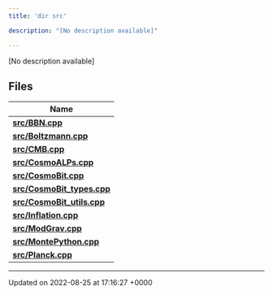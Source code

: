 ```yaml
---
title: 'dir src'

description: "[No description available]"

---
```







[No description available]

## Files

| Name           |
| -------------- |
| **[src/BBN.cpp](/documentation/code/files/bbn_8cpp/#file-bbncpp)**  |
| **[src/Boltzmann.cpp](/documentation/code/files/boltzmann_8cpp/#file-boltzmanncpp)**  |
| **[src/CMB.cpp](/documentation/code/files/cmb_8cpp/#file-cmbcpp)**  |
| **[src/CosmoALPs.cpp](/documentation/code/files/cosmoalps_8cpp/#file-cosmoalpscpp)**  |
| **[src/CosmoBit.cpp](/documentation/code/files/cosmobit_8cpp/#file-cosmobitcpp)**  |
| **[src/CosmoBit_types.cpp](/documentation/code/files/cosmobit__types_8cpp/#file-cosmobit-typescpp)**  |
| **[src/CosmoBit_utils.cpp](/documentation/code/files/cosmobit__utils_8cpp/#file-cosmobit-utilscpp)**  |
| **[src/Inflation.cpp](/documentation/code/files/inflation_8cpp/#file-inflationcpp)**  |
| **[src/ModGrav.cpp](/documentation/code/files/modgrav_8cpp/#file-modgravcpp)**  |
| **[src/MontePython.cpp](/documentation/code/files/montepython_8cpp/#file-montepythoncpp)**  |
| **[src/Planck.cpp](/documentation/code/files/planck_8cpp/#file-planckcpp)**  |






-------------------------------

Updated on 2022-08-25 at 17:16:27 +0000
